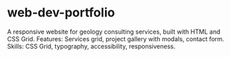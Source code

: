 # web-dev-portfolio
A responsive website for geology consulting services, built with HTML and CSS Grid.
Features: Services grid, project gallery with modals, contact form.
Skills: CSS Grid, typography, accessibility, responsiveness.

